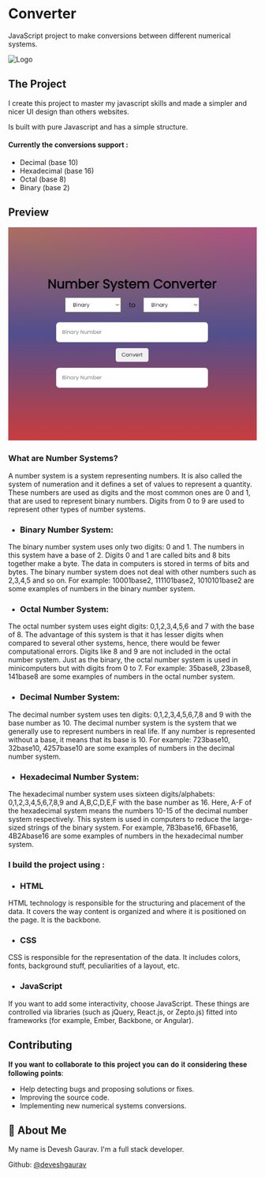 # Converter
JavaScript project to make conversions between different numerical systems.

![Logo](https://play-lh.googleusercontent.com/lGzl1C6ZRfoU2qmB50evFyRd7-b7V1HvJbOVhRuxayRaq4DH9porjJMn0Y29qc8x4wkn)

## The Project
I create this project to master my javascript skills and made a simpler and nicer UI design than others websites.

Is built with pure Javascript and has a simple structure.

#### Currently the conversions support :
- Decimal (base 10)
- Hexadecimal (base 16)
- Octal (base 8)
- Binary (base 2)

## Preview
![](https://github.com/DEVXD360/Converter/blob/master/converter.png)

### What are Number Systems?
A number system is a system representing numbers. It is also called the system of numeration and it defines a set of values to represent a quantity. These numbers are used as digits and the most common ones are 0 and 1, that are used to represent binary numbers. Digits from 0 to 9 are used to represent other types of number systems.

- ### Binary Number System:
The binary number system uses only two digits: 0 and 1. The numbers in this system have a base of 2. Digits 0 and 1 are called bits and 8 bits together make a byte. The data in computers is stored in terms of bits and bytes. The binary number system does not deal with other numbers such as 2,3,4,5 and so on. For example: 10001base2, 111101base2, 1010101base2 are some examples of numbers in the binary number system.

- ### Octal Number System:
The octal number system uses eight digits: 0,1,2,3,4,5,6 and 7 with the base of 8. The advantage of this system is that it has lesser digits when compared to several other systems, hence, there would be fewer computational errors. Digits like 8 and 9 are not included in the octal number system. Just as the binary, the octal number system is used in minicomputers but with digits from 0 to 7. For example: 35base8, 23base8, 141base8 are some examples of numbers in the octal number system.

- ### Decimal Number System:
The decimal number system uses ten digits: 0,1,2,3,4,5,6,7,8 and 9 with the base number as 10. The decimal number system is the system that we generally use to represent numbers in real life. If any number is represented without a base, it means that its base is 10. For example: 723base10, 32base10, 4257base10 are some examples of numbers in the decimal number system.

- ### Hexadecimal Number System:
The hexadecimal number system uses sixteen digits/alphabets: 0,1,2,3,4,5,6,7,8,9 and A,B,C,D,E,F with the base number as 16. Here, A-F of the hexadecimal system means the numbers 10-15 of the decimal number system respectively. This system is used in computers to reduce the large-sized strings of the binary system. For example, 7B3base16, 6Fbase16, 4B2Abase16 are some examples of numbers in the hexadecimal number system.


### I build the project using :

- ### HTML
HTML technology is responsible for the structuring and placement of the data. It covers the way content is organized and where it is positioned on the page. It is the backbone.

- ### CSS 
CSS is responsible for the representation of the data. It includes colors, fonts, background stuff, peculiarities of a layout, etc.

- ### JavaScript
If you want to add some interactivity, choose JavaScript. These things are controlled via libraries (such as jQuery, React.js, or Zepto.js) fitted into frameworks (for example, Ember, Backbone, or Angular).


## Contributing
𝐈𝐟 𝐲𝐨𝐮 𝐰𝐚𝐧𝐭 𝐭𝐨 𝐜𝐨𝐥𝐥𝐚𝐛𝐨𝐫𝐚𝐭𝐞 𝐭𝐨 𝐭𝐡𝐢𝐬 𝐩𝐫𝐨𝐣𝐞𝐜𝐭 𝐲𝐨𝐮 𝐜𝐚𝐧 𝐝𝐨 𝐢𝐭 𝐜𝐨𝐧𝐬𝐢𝐝𝐞𝐫𝐢𝐧𝐠 𝐭𝐡𝐞𝐬𝐞 𝐟𝐨𝐥𝐥𝐨𝐰𝐢𝐧𝐠 𝐩𝐨𝐢𝐧𝐭𝐬:

- Help detecting bugs and proposing solutions or fixes.
- Improving the source code.
- Implementing new numerical systems conversions.


## 🚀 About Me
My name is Devesh Gaurav.
I'm a full stack developer.

Github: [@deveshgaurav](https://github.com/DEVXD360)

